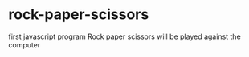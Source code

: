 # rock-paper-scissors
first javascript program
Rock paper scissors will be played against the computer